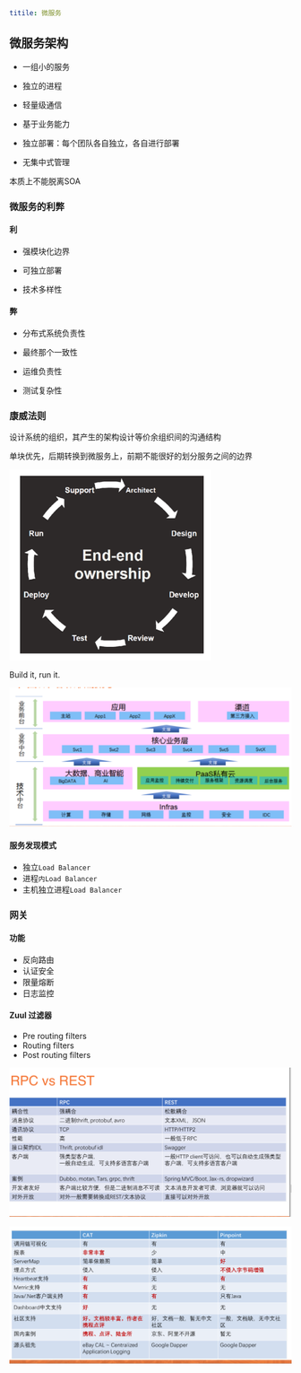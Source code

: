 ```yaml
titile: 微服务
```

## 微服务架构

- 一组小的服务

- 独立的进程

- 轻量级通信

- 基于业务能力

- 独立部署：每个团队各自独立，各自进行部署

- 无集中式管理

本质上不能脱离SOA

### 微服务的利弊

#### 利

* 强模块化边界

* 可独立部署

* 技术多样性

#### 弊

* 分布式系统负责性

* 最终那个一致性

* 运维负责性

* 测试复杂性

### 康威法则

设计系统的组织，其产生的架构设计等价余组织间的沟通结构

单块优先，后期转换到微服务上，前期不能很好的划分服务之间的边界

![end-to-end-ownership](imgs\microservices\end-to-end-ownership.png)

Build it, run it.

![中台战略](imgs/microservices/middle-platform.png)

#### 服务发现模式

* 独立`Load Balancer`
* 进程`内Load Balancer`
* 主机独立进程`Load Balancer`

### 网关

#### 功能

* 反向路由
* 认证安全
* 限量熔断
* 日志监控

#### Zuul 过滤器

* Pre routing filters
* Routing filters
* Post routing filters

![RPC VS REST](imgs/microservices/rpc-vs-rest.png)

![链路监控的选型](imgs/microservices/trace-choose.png)

